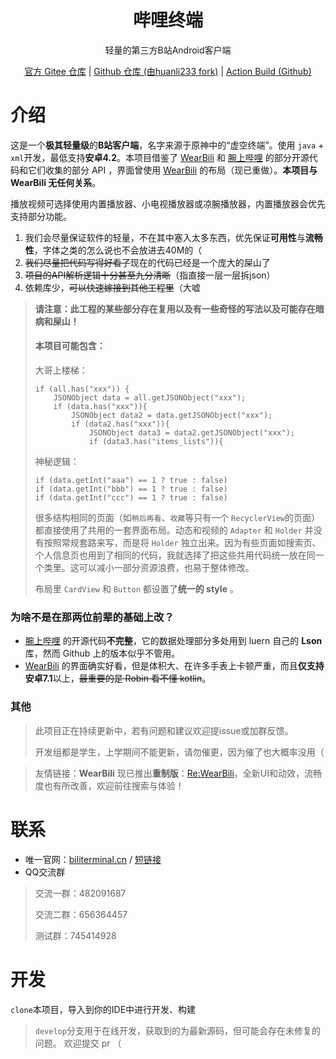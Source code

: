 <div align="center">

# 哔哩终端

轻量的第三方B站Android客户端

[官方 Gitee 仓库](https://gitee.com/RobinNotBad/BiliClient) | [Github 仓库 (由huanli233 fork)](https://github.com/huanli233/BiliClient) | [Action Build (Github)](https://github.com/huanli233/action_build_biliclient/actions)

</div>

# 介绍
这是一个**极其轻量级**的**B站客户端**，名字来源于原神中的“虚空终端”。使用 `java` + `xml`开发，最低支持**安卓4.2**。本项目借鉴了 [WearBili](https://github.com/SpaceXC/WearBili) 和 [腕上哔哩](https://github.com/luern0313/WristBilibili) 的部分开源代码和它们收集的部分 API ，界面曾使用 [WearBili](https://github.com/SpaceXC/WearBili) 的布局（现已重做）。**本项目与 WearBili 无任何关系**。

播放视频可选择使用内置播放器、小电视播放器或凉腕播放器，内置播放器会优先支持部分功能。

1. 我们会尽量保证软件的轻量，不在其中塞入太多东西，优先保证**可用性**与**流畅性**，字体之类的怎么说也不会放进去40M的（
2. ~~我们尽量把代码写得好看了~~现在的代码已经是一个庞大的屎山了
3. ~~项目的API解析逻辑十分甚至九分清晰~~（指直接一层一层拆json）
4. 依赖库少，~~可以快速嫁接到其他工程里~~（大嘘

>**请注意：此工程的某些部分存在复用以及有一些奇怪的写法以及可能存在暗病和屎山！**
>
>#### 本项目可能包含：
>
> 大哥上楼梯：
> ```
> if (all.has("xxx")) {
>     JSONObject data = all.getJSONObject("xxx");
>     if (data.has("xxx")){
>         JSONObject data2 = data.getJSONObject("xxx");
>         if (data2.has("xxx")){
>             JSONObject data3 = data2.getJSONObject("xxx");
>             if (data3.has("items_lists")){
>```
>
> 神秘逻辑：
> ```
> if (data.getInt("aaa") == 1 ? true : false)
> if (data.getInt("bbb") == 1 ? true : false)
> if (data.getInt("ccc") == 1 ? true : false)
>```
>
>
>
> 很多结构相同的页面（如`稍后再看`、`收藏`等只有一个 `RecyclerView`的页面）都直接使用了共用的一套界面布局。动态和视频的 `Adapter` 和 `Holder` 并没有按照常规套路来写，而是将 `Holder` 独立出来。因为有些页面如搜索页、个人信息页也用到了相同的代码，我就选择了把这些共用代码统一放在同一个类里。这可以减小一部分资源浪费，也易于整体修改。
>
> 布局里 `CardView` 和 `Button` 都设置了**统一的 style** 。

### 为啥不是在那两位前辈的基础上改？

- [腕上哔哩](https://github.com/luern0313/WristBilibili) 的开源代码**不完整**，它的数据处理部分多处用到 luern 自己的 **Lson** 库，然而 Github 上的版本似乎不管用。
- [WearBili](https://github.com/SpaceXC/WearBili) 的界面确实好看，但是体积大、在许多手表上卡顿严重，而且**仅支持安卓7.1**以上，~~最重要的是 Robin 看不懂 kotlin~~。

### 其他

> 此项目正在持续更新中，若有问题和建议欢迎提issue或加群反馈。
>
> 开发组都是学生，上学期间不能更新，请勿催更，因为催了也大概率没用（

> 友情链接：**WearBili** 现已推出**重制版**：[Re:WearBili](https://github.com/SpaceXC/Re-WearBili)，全新UI和动效，流畅度也有所改善，欢迎前往搜索与体验！

# 联系
 
- 唯一官网：[biliterminal.cn](https://biliterminal.cn) / [短链接](http://bil.asia)
- QQ交流群
> 交流一群：482091687
>
> 交流二群：656364457
>
> 测试群：745414928

# 开发

`clone`本项目，导入到你的IDE中进行开发、构建

> `develop`分支用于在线开发，获取到的为最新源码，但可能会存在未修复的问题。
> 欢迎提交 pr （